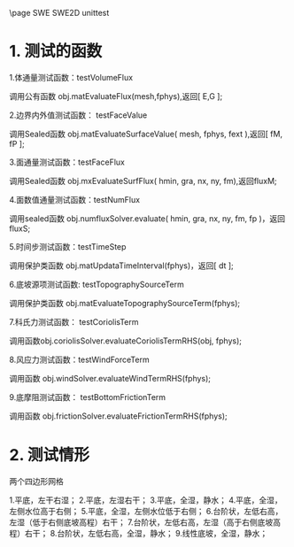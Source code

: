 ﻿\page SWE SWE2D unittest

# 1. 测试的函数


1.体通量测试函数：testVolumeFlux

调用公有函数 obj.matEvaluateFlux(mesh,fphys),返回[ E,G ];

2.边界内外值测试函数： testFaceValue

调用Sealed函数 obj.matEvaluateSurfaceValue( mesh, fphys, fext ),返回[ fM, fP ];

3.面通量测试函数：testFaceFlux

调用Sealed函数 obj.mxEvaluateSurfFlux( hmin, gra, nx, ny, fm),返回fluxM;

4.面数值通量测试函数：testNumFlux

调用sealed函数 obj.numfluxSolver.evaluate( hmin, gra, nx, ny, fm, fp )，返回fluxS;

5.时间步测试函数：testTimeStep

调用保护类函数 obj.matUpdataTimeInterval(fphys)，返回[ dt ];

6.底坡源项测试函数: testTopographySourceTerm

调用保护类函数 obj.matEvaluateTopographySourceTerm(fphys);

7.科氏力测试函数： testCoriolisTerm

调用函数obj.coriolisSolver.evaluateCoriolisTermRHS(obj, fphys);

8.风应力测试函数：testWindForceTerm

调用函数 obj.windSolver.evaluateWindTermRHS(fphys);

9.底摩阻测试函数： testBottomFrictionTerm

调用函数 obj.frictionSolver.evaluateFrictionTermRHS(fphys);




# 2. 测试情形

两个四边形网格

1.平底，左干右湿；
2.平底，左湿右干；
3.平底，全湿，静水；
4.平底，全湿，左侧水位高于右侧；
5.平底，全湿，左侧水位低于右侧；
6.台阶状，左低右高，左湿（低于右侧底坡高程）右干；
7.台阶状，左低右高，左湿（高于右侧底坡高程）右干；
8.台阶状，左低右高，全湿，静水；
9.线性底坡，全湿，静水；
